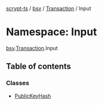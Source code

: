 [scrypt-ts](../README.md) / [bsv](bsv.md) / [Transaction](bsv.Transaction.md) / Input

# Namespace: Input

[bsv](bsv.md).[Transaction](bsv.Transaction.md).Input

## Table of contents

### Classes

- [PublicKeyHash](../classes/bsv.Transaction.Input.PublicKeyHash.md)
